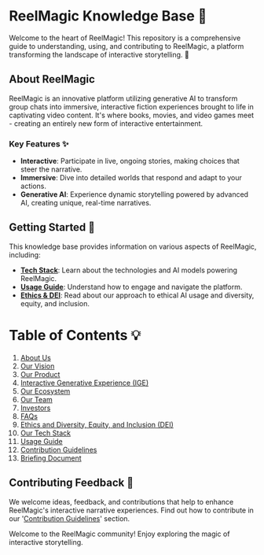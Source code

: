 # ReelMagic Knowledge Base 🌟

Welcome to the heart of ReelMagic! This repository is a comprehensive guide to understanding, using, and contributing to ReelMagic, a platform transforming the landscape of interactive storytelling. 🚀

## About ReelMagic 

ReelMagic is an innovative platform utilizing generative AI to transform group chats into immersive, interactive fiction experiences brought to life in captivating video content. It's where books, movies, and video games meet - creating an entirely new form of interactive entertainment.

### Key Features ✨

- **Interactive**: Participate in live, ongoing stories, making choices that steer the narrative. 
- **Immersive**: Dive into detailed worlds that respond and adapt to your actions. 
- **Generative AI**: Experience dynamic storytelling powered by advanced AI, creating unique, real-time narratives. 

## Getting Started 🏁

This knowledge base provides information on various aspects of ReelMagic, including:

- [**Tech Stack**](https://github.com/rushtix/reelmagic/blob/main/docs/tech-stack.md): Learn about the technologies and AI models powering ReelMagic. 
- [**Usage Guide**](https://github.com/rushtix/reelmagic/blob/main/docs/usage-guide.md): Understand how to engage and navigate the platform. 
- [**Ethics & DEI**](https://github.com/rushtix/reelmagic/blob/main/docs/ethics-dei.md): Read about our approach to ethical AI usage and diversity, equity, and inclusion. 

# Table of Contents 💡

1. [About Us](https://github.com/rushtix/reelmagic/blob/main/docs/about.md)
2. [Our Vision](https://github.com/rushtix/reelmagic/blob/main/docs/vision.md)
3. [Our Product](https://github.com/rushtix/reelmagic/blob/main/docs/product.md)
4. [Interactive Generative Experience (IGE)](https://github.com/rushtix/reelmagic/blob/main/docs/ige.md)
5. [Our Ecosystem](https://github.com/rushtix/reelmagic/blob/main/docs/ecosystem.md)
6. [Our Team](https://github.com/rushtix/reelmagic/blob/main/docs/team.md)
7. [Investors](https://github.com/rushtix/reelmagic/blob/main/docs/investors.md)
8. [FAQs](https://github.com/rushtix/reelmagic/blob/main/docs/faq.md)
9. [Ethics and Diversity, Equity, and Inclusion (DEI)](https://github.com/rushtix/reelmagic/blob/main/docs/ethics-dei.md)
10. [Our Tech Stack](https://github.com/rushtix/reelmagic/blob/main/docs/tech-stack.md)
11. [Usage Guide](https://github.com/rushtix/reelmagic/blob/main/docs/usage-guide.md)
12. [Contribution Guidelines](https://github.com/rushtix/reelmagic/blob/main/docs/contribution-guidelines.md)
13. [Briefing Document](https://github.com/rushtix/reelmagic/blob/main/docs/briefing-document.md)

## Contributing Feedback 📝

We welcome ideas, feedback, and contributions that help to enhance ReelMagic's interactive narrative experiences. Find out how to contribute in our '[Contribution Guidelines](https://github.com/rushtix/reelmagic/blob/main/contribution-guidelines.md)' section.

Welcome to the ReelMagic community! Enjoy exploring the magic of interactive storytelling. 
